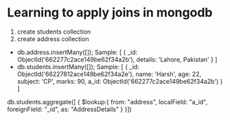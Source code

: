 # Learning to apply joins in mongodb

1. create students collection
2. create address collection

- db.address.insertMany([]);
  Sample: [
    {
        _id: ObjectId('662277c2ace149be62f34a2b'),
        details: 'Lahore, Pakistan'
    }
  ]
- db.students.insertMany([]);
  Sample: [
    {
        _id: ObjectId('66227812ace149be62f34a2e'),
        name: 'Harsh',
        age: 22,
        subject: 'CP',
        marks: 90,
        a_id: ObjectId('662277c2ace149be62f34a2b')
    }
  ]

<!-- Query -->

db.students.aggregate([
{
    $lookup:{
        from: "address",
        localField: "a_id",
        foreignField: "_id",
        as: "AddressDetails"
    }
}])

<!--
{
   $lookup:
     {
       from: <collection to join>,
       localField: <field from the input documents>,
       foreignField: <field from the documents of the "from" collection>,
       as: <output array field>
     }
}
 -->